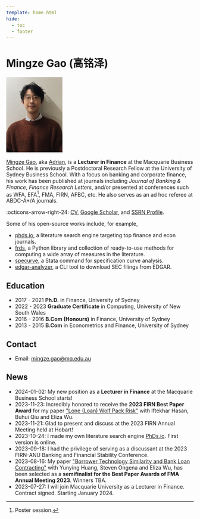 ```yaml
---
template: home.html
hide:
  - toc
  - footer
--- 
```


# Mingze Gao (高铭泽)

<img id="hide-on-large" src="/images/AdrianAI.png" width="30%">

[Mingze Gao](https://mingze-gao.com), aka [Adrian](https://adrian-gao.com), is a **Lecturer in Finance** at the Macquarie Business School. He is previously a Postdoctoral Research Fellow at the University of Sydney Business School. With a focus on banking and corporate finance, his work has been published at journals including _Journal of Banking & Finance_, _Finance Research Letters_, and/or presented at conferences such as WFA, EFA[^1], FMA, FIRN, AFBC, etc. He also serves as an ad hoc referee at ABDC-A*/A journals.

[^1]: Poster session.

:octicons-arrow-right-24: [CV](https://mingze-gao.com/cv/), [Google Scholar](https://scholar.google.com/citations?user=5n1YYx0AAAAJ&hl=en&oi=ao), and [SSRN Profile](https://papers.ssrn.com/sol3/cf_dev/AbsByAuth.cfm?per_id=2999772).

<!-- Mingze has a strong background in programming and received First Prize in the 2010 National Olympiad in Informatics in Provinces (NOIP). His PhD thesis involves large-scale textual analysis and novel machine learning application, leading to a $500,000 grant from the Australian Research Council (ARC) Discovery Project financing his postdoctoral fellowship. He also has a Grad.Cert. in computing from UNSW with High Distinction, on, e.g., database, crypto and distributed ledger technology.  -->

Some of his open-source works include, for example,

- [phds.io](https://phds.io), a literature search engine targeting top finance and econ journals.
- [frds](https://frds.io), a Python library and collection of ready-to-use methods for computing a wide array of measures in the literature.
- [specurve](https://github.com/mgao6767/specurve), a Stata command for specification curve analysis.
- [edgar-analyzer](https://github.com/mgao6767/edgar-analyzer), a CLI tool to download SEC filings from EDGAR.

## Education

- 2017 - 2021 **Ph.D.** in Finance, University of Sydney
- 2022 - 2023 **Graduate Certificate** in Computing, University of New South Wales
- 2016 - 2016 **B.Com (Honours)** in Finance, University of Sydney
- 2013 - 2015 **B.Com** in Econometrics and Finance, University of Sydney

## Contact

- Email: [mingze.gao@mq.edu.au](mailto:mingze.gao@mq.edu.au)

## News

- 2024-01-02: My new position as a **Lecturer in Finance** at the Macquarie Business School starts!
- 2023-11-23: Incredibly honored to receive the **2023 FIRN Best Paper Award** for my paper ["Lone (Loan) Wolf Pack Risk"](https://papers.ssrn.com/sol3/papers.cfm?abstract_id=4331418) with Iftekhar Hasan, Buhui Qiu and Eliza Wu.
- 2023-11-21: Glad to present and discuss at the 2023 FIRN Annual Meeting held at Hobart!
- 2023-10-24: I made my own literature search engine [PhDs.io](https://phds.io). First version is online.
- 2023-09-18: I had the privilege of serving as a discussant at the 2023 FIRN-ANU Banking and Financial Stability Conference.
- 2023-08-16: My paper ["Borrower Technology Similarity and Bank Loan Contracting"](https://papers.ssrn.com/sol3/papers.cfm?abstract_id=4579677) with Yunying Huang, Steven Ongena and Eliza Wu, has been selected as a **semifinalist for the Best Paper Awards of FMA Annual Meeting 2023**. Winners TBA.
- 2023-07-27: I will join Macquarie University as a Lecturer in Finance. Contract signed. Starting January 2024.
